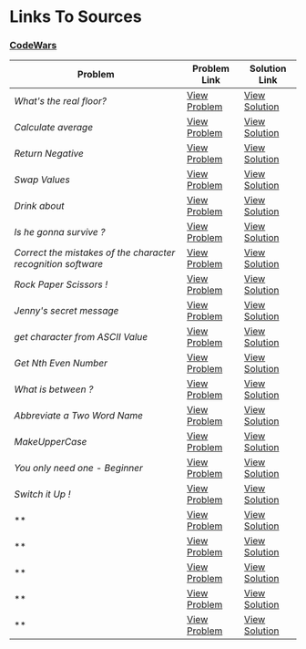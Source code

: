 # Links To Sources

### [CodeWars](https://codewars.com)


|        Problem                              |              Problem Link                                               |                     Solution Link                   |
|---------------------------------------------|-------------------------------------------------------------------------|-----------------------------------------------------|
| *What's the real floor?*                    | [View Problem](https://www.codewars.com/kata/574b3b1599d8f897470018f6)  | [View Solution](what's_the_real_floor.cpp)      
| *Calculate average*                         | [View Problem](https://www.codewars.com/kata/57a2013acf1fa5bfc4000921)  | [View Solution](calculate_average.cpp)      
| *Return Negative*                           | [View Problem](https://www.codewars.com/kata/55685cd7ad70877c23000102)  | [View Solution](return_negative.cpp)      
| *Swap Values*                               | [View Problem](https://www.codewars.com/kata/5388f0e00b24c5635e000fc6)  | [View Solution](swap_values.cpp)      
| *Drink about*                               | [View Problem](https://www.codewars.com/kata/56170e844da7c6f647000063)  | [View Solution](drink_about.cpp)      
| *Is he gonna survive ?*                     | [View Problem](https://www.codewars.com/kata/59ca8246d751df55cc00014c)  | [View Solution](is_he_gonna_survive.cpp)      
| *Correct the mistakes of the character recognition software*  | [View Problem](https://www.codewars.com/kata/577bd026df78c19bca0002c0)  | [View Solution](correct_mistakes.cpp)  
| *Rock Paper Scissors !*                     | [View Problem](https://www.codewars.com/kata/5672a98bdbdd995fad00000f)  | [View Solution](rock_paper_scissors.cpp)      
| *Jenny's secret message*                    | [View Problem](https://www.codewars.com/kata/55225023e1be1ec8bc000390)  | [View Solution](jenny's_secret_message.cpp)      
| *get character from ASCII Value*            | [View Problem](https://www.codewars.com/kata/55ad04714f0b468e8200001c)  | [View Solution](get_character_from_ASCII_value.cpp)      
| *Get Nth Even Number*                       | [View Problem](https://www.codewars.com/kata/5933a1f8552bc2750a0000ed)  | [View Solution](get_nth_even_number.cpp)      
| *What is between ?*                         | [View Problem](https://www.codewars.com/kata/55ecd718f46fba02e5000029)  | [View Solution](what_is_between.cpp)      
| *Abbreviate a Two Word Name*                | [View Problem](https://www.codewars.com/kata/57eadb7ecd143f4c9c0000a3)  | [View Solution](abbreviate_a_two_word_name.cpp)      
| *MakeUpperCase*                             | [View Problem](https://www.codewars.com/kata/57a0556c7cb1f31ab3000ad7)  | [View Solution](make_upper_case.cpp)      
| *You only need one - Beginner*              | [View Problem](https://www.codewars.com/kata/57cc975ed542d3148f00015b)  | [View Solution](you_only_need_one-beginner.cpp)      
| *Switch it Up !*                            | [View Problem](https://www.codewars.com/kata/5808dcb8f0ed42ae34000031)  | [View Solution](switch_it_up.cpp)      
| **                               | [View Problem](https://www.codewars.com/kata/)  | [View Solution](.cpp)      
| **                               | [View Problem](https://www.codewars.com/kata/)  | [View Solution](.cpp)      
| **                               | [View Problem](https://www.codewars.com/kata/)  | [View Solution](.cpp)      
| **                               | [View Problem](https://www.codewars.com/kata/)  | [View Solution](.cpp)      
| **                               | [View Problem](https://www.codewars.com/kata/)  | [View Solution](.cpp)      
  
